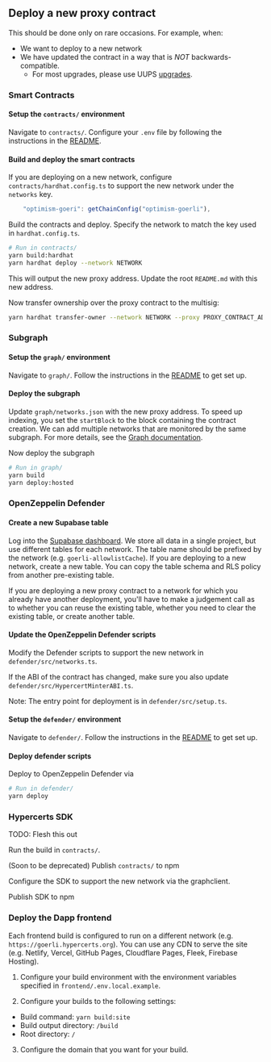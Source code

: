 ## Deploy a new proxy contract

This should be done only on rare occasions. For example, when:

- We want to deploy to a new network
- We have updated the contract in a way that is _NOT_ backwards-compatible.
  - For most upgrades, please use UUPS [upgrades](./upgrade.md).

### Smart Contracts

#### Setup the `contracts/` environment

Navigate to `contracts/`. Configure your `.env` file by following the instructions in the
[README](https://github.com/hypercerts-org/hypercerts/tree/main/contracts#setup).

#### Build and deploy the smart contracts

If you are deploying on a new network, configure `contracts/hardhat.config.ts` to support the new network under the `networks` key.

```javascript
    "optimism-goeri": getChainConfig("optimism-goerli"),
```

Build the contracts and deploy. Specify the network to match the key used in `hardhat.config.ts`.

```sh
# Run in contracts/
yarn build:hardhat
yarn hardhat deploy --network NETWORK
```

This will output the new proxy address. Update the root `README.md` with this new address.

Now transfer ownership over the proxy contract to the multisig:

```sh
yarn hardhat transfer-owner --network NETWORK --proxy PROXY_CONTRACT_ADDRESS --owner MULTISIG_ADDRESS
```

### Subgraph

#### Setup the `graph/` environment

Navigate to `graph/`. Follow the instructions in the
[README](https://github.com/hypercerts-org/hypercerts/tree/main/graph#setup)
to get set up.

#### Deploy the subgraph

Update `graph/networks.json` with the new proxy address. To speed up indexing, you set the `startBlock` to the block containing the contract creation. We can add multiple networks that are monitored by the same subgraph. For more details, see the [Graph documentation](https://thegraph.com/docs/en/deploying/deploying-a-subgraph-to-hosted/#deploying-the-subgraph-to-multiple-ethereum-networks).

Now deploy the subgraph

```sh
# Run in graph/
yarn build
yarn deploy:hosted
```

### OpenZeppelin Defender

#### Create a new Supabase table

Log into the [Supabase dashboard](https://app.supabase.com/).
We store all data in a single project, but use different tables for each network.
The table name should be prefixed by the network (e.g. `goerli-allowlistCache`).
If you are deploying to a new network, create a new table. You can copy the table schema and RLS policy from another pre-existing table.

If you are deploying a new proxy contract to a network for which you already have another deployment, you'll have to make a judgement call as to whether you can reuse the existing table, whether you need to clear the existing table, or create another table.

#### Update the OpenZeppelin Defender scripts

Modify the Defender scripts to support the new network in `defender/src/networks.ts`.

If the ABI of the contract has changed, make sure you also update `defender/src/HypercertMinterABI.ts`.

Note: The entry point for deployment is in `defender/src/setup.ts`.

#### Setup the `defender/` environment

Navigate to `defender/`. Follow the instructions in the
[README](https://github.com/hypercerts-org/hypercerts/tree/main/defender#setup)
to get set up.

#### Deploy defender scripts

Deploy to OpenZeppelin Defender via

```sh
# Run in defender/
yarn deploy
```

### Hypercerts SDK

TODO: Flesh this out

Run the build in `contracts/`.

(Soon to be deprecated) Publish `contracts/` to npm

Configure the SDK to support the new network via the graphclient.

Publish SDK to npm

### Deploy the Dapp frontend

Each frontend build is configured to run on a different network (e.g. `https://goerli.hypercerts.org`). You can use any CDN to serve the site (e.g. Netlify, Vercel, GitHub Pages, Cloudflare Pages, Fleek, Firebase Hosting).

1. Configure your build environment with the environment variables specified in `frontend/.env.local.example`.

2. Configure your builds to the following settings:

- Build command: `yarn build:site`
- Build output directory: `/build`
- Root directory: `/`

3. Configure the domain that you want for your build.
